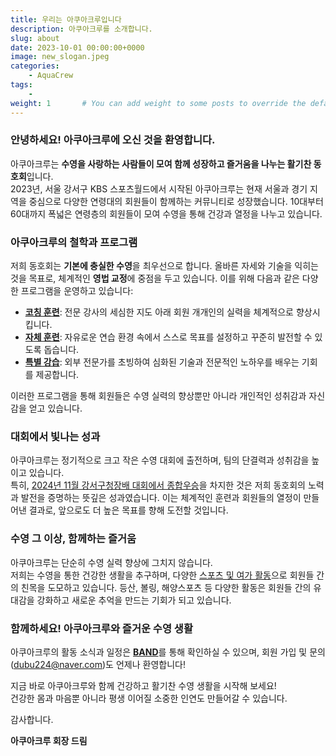 ```yaml
---
title: 우리는 아쿠아크루입니다
description: 아쿠아크루를 소개합니다. 
slug: about
date: 2023-10-01 00:00:00+0000
image: new_slogan.jpeg
categories:
    - AquaCrew
tags:
    - 
weight: 1       # You can add weight to some posts to override the default sorting (date descending)
---
```


### 안녕하세요! 아쿠아크루에 오신 것을 환영합니다.

아쿠아크루는 **수영을 사랑하는 사람들이 모여 함께 성장하고 즐거움을 나누는 활기찬 동호회**입니다.  
2023년, 서울 강서구 KBS 스포츠월드에서 시작된 아쿠아크루는 현재 서울과 경기 지역을 중심으로 다양한 연령대의 회원들이 함께하는 커뮤니티로 성장했습니다. 10대부터 60대까지 폭넓은 연령층의 회원들이 모여 수영을 통해 건강과 열정을 나누고 있습니다.


### 아쿠아크루의 철학과 프로그램

저희 동호회는 **기본에 충실한 수영**을 최우선으로 합니다. 올바른 자세와 기술을 익히는 것을 목표로, 체계적인 **영법 교정**에 중점을 두고 있습니다. 이를 위해 다음과 같은 다양한 프로그램을 운영하고 있습니다:

- **[코칭 훈련](https://aquacrew.co.kr/categories/%EC%BD%94%EC%B9%AD%ED%9B%88%EB%A0%A8/)**: 전문 강사의 세심한 지도 아래 회원 개개인의 실력을 체계적으로 향상시킵니다.  
- **[자체 훈련](https://aquacrew.co.kr/categories/%EC%9E%90%EC%B2%B4%ED%9B%88%EB%A0%A8/)**: 자유로운 연습 환경 속에서 스스로 목표를 설정하고 꾸준히 발전할 수 있도록 돕습니다.  
- **[특별 강습](https://aquacrew.co.kr/categories/%ED%8A%B9%EB%B3%84%EA%B0%95%EC%8A%B5/)**: 외부 전문가를 초빙하여 심화된 기술과 전문적인 노하우를 배우는 기회를 제공합니다.  

이러한 프로그램을 통해 회원들은 수영 실력의 향상뿐만 아니라 개인적인 성취감과 자신감을 얻고 있습니다.



### 대회에서 빛나는 성과

아쿠아크루는 정기적으로 크고 작은 수영 대회에 출전하며, 팀의 단결력과 성취감을 높이고 있습니다.  
특히, [2024년 11월 강서구청장배 대회에서 종합우승](https://aquacrew.co.kr/p/%EC%A0%9C4%ED%9A%8C-%EA%B0%95%EC%84%9C%EA%B5%AC%EC%B2%AD%EC%9E%A5%EB%B0%B0-%EC%88%98%EC%98%81-%EB%8C%80%ED%9A%8C/)을 차지한 것은 저희 동호회의 노력과 발전을 증명하는 뜻깊은 성과였습니다. 이는 체계적인 훈련과 회원들의 열정이 만들어낸 결과로, 앞으로도 더 높은 목표를 향해 도전할 것입니다.



### 수영 그 이상, 함께하는 즐거움

아쿠아크루는 단순히 수영 실력 향상에 그치지 않습니다.  
저희는 수영을 통한 건강한 생활을 추구하며, 다양한 [스포츠 및 여가 활동](https://aquacrew.co.kr/categories/%EC%9D%B4%EB%B2%A4%ED%8A%B8/)으로 회원들 간의 친목을 도모하고 있습니다. 등산, 볼링, 해양스포츠 등 다양한 활동은 회원들 간의 유대감을 강화하고 새로운 추억을 만드는 기회가 되고 있습니다.



### 함께하세요! 아쿠아크루와 즐거운 수영 생활

아쿠아크루의 활동 소식과 일정은 [**BAND**](https://band.us/band/93484357)를 통해 확인하실 수 있으며, 회원 가입 및 문의(dubu224@naver.com)도 언제나 환영합니다!  

지금 바로 아쿠아크루와 함께 건강하고 활기찬 수영 생활을 시작해 보세요!  
건강한 몸과 마음뿐 아니라 평생 이어질 소중한 인연도 만들어갈 수 있습니다.

감사합니다.  

**아쿠아크루 회장 드림**
